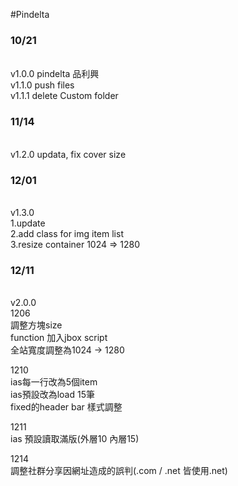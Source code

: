 #Pindelta 
 <h3>10/21</h3> <br>
v1.0.0 pindelta 品利興<br>
v1.1.0 push files<br>
v1.1.1 delete Custom folder<br>
 <h3>11/14</h3><br>
v1.2.0 updata, fix cover size<br>

 <h3>12/01</h3><br>
v1.3.0 <br>
1.update<br>
2.add class for img item list <br>
3.resize container 1024 => 1280<br>

 <h3>12/11</h3><br>
v2.0.0<br>
1206<br>
調整方塊size<br>
function 加入jbox script<br>
全站寬度調整為1024 -> 1280<br>

1210<br>
ias每一行改為5個item<br>
ias預設改為load 15筆<br>
fixed的header bar 樣式調整<br>

1211<br>
ias 預設讀取滿版(外層10 內層15)<br>

1214<br>
調整社群分享因網址造成的誤判(.com / .net 皆使用.net)
